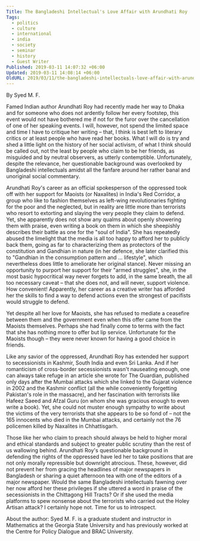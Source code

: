 ```yaml
---
Title: The Bangladeshi Intellectual's Love Affair with Arundhati Roy
Tags:
  - politics
  - culture
  - international
  - india
  - society
  - seminar
  - history
  - Guest Writer
Published: 2019-03-11 14:07:32 +06:00
Updated: 2019-03-11 14:08:14 +06:00
OldURL: 2019/03/11/the-bangladeshi-intellectuals-love-affair-with-arundhati-roy/
---
```


By Syed M. F.

Famed Indian author Arundhati Roy had recently made her way to Dhaka and for someone who does not ardently follow her every footstep, this event would not have bothered me if not for the furor over the cancellation of one of her speaking events. I will, however, not spend the limited space and time I have to critique her writing – that, I think is best left to literary critics or at least people who have read her books. What I will do is try and shed a little light on the history of her social activism, of what I think should be called out, not the least by people who claim to be her friends, as misguided and by neutral observers, as utterly contemptible. Unfortunately, despite the relevance, her questionable background was overlooked by Bangladeshi intellectuals amidst all the fanfare around her rather banal and unoriginal social commentary. 

Arundhati Roy's career as an official spokesperson of the oppressed took off with her support for Maoists (or Naxalites) in India's Red Corridor, a group who like to fashion themselves as left-wing revolutionaries fighting for the poor and the neglected, but in reality are little more than terrorists who resort to extorting and slaying the very people they claim to defend. Yet, she apparently does not show any qualms about openly showering them with praise, even writing a book on them in which she sheepishly describes their battle as one for the "soul of India". She has repeatedly abused the limelight that the media is all too happy to afford her to publicly back them, going as far to characterizing them as protectors of the constitution and Gandhian in nature (in her defence, she later clarified this to "Gandhian in the consumption pattern and … lifestyle", which nevertheless does little to ameliorate her original stance). Never missing an opportunity to purport her support for their "armed struggles", she, in the most basic hypocritical way never forgets to add, in the same breath, the all too necessary caveat – that she does not, and will never, support violence. How convenient! Apparently, her career as a creative writer has afforded her the skills to find a way to defend actions even the strongest of pacifists would struggle to defend.

Yet despite all her love for Maoists, she has refused to mediate a ceasefire between them and the government even when this offer came from the Maoists themselves. Perhaps she had finally come to terms with the fact that she has nothing more to offer but lip service. Unfortunate for the Maoists though – they were never known for having a good choice in friends. 

Like any savior of the oppressed, Arundhati Roy has extended her support to secessionists in Kashmir, South India and even Sri Lanka. And if her romanticism of cross-border secessionists wasn't nauseating enough, one can always take refuge in an article she wrote for The Guardian, published only days after the Mumbai attacks which she linked to the Gujarat violence in 2002 and the Kashmir conflict (all the while conveniently forgetting Pakistan's role in the massacre), and her fascination with terrorists like Hafeez Saeed and Afzal Guru (on whom she was gracious enough to even write a book). Yet, she could not muster enough sympathy to write about the victims of the very terrorists that she appears to be so fond of – not the 165 innocents who died in the Mumbai attacks, and certainly not the 76 policemen killed by Naxalites in Chhattisgarh.

Those like her who claim to preach should always be held to higher moral and ethical standards and subject to greater public scrutiny than the rest of us wallowing behind. Arundhati Roy's questionable background in defending the rights of the oppressed have led her to take positions that are not only morally repressible but downright atrocious. These, however, did not prevent her from gracing the headlines of major newspapers in Bangladesh or sharing a quiet afternoon tea with one of the editors of a major newspaper. Would the same Bangladeshi intellectuals fawning over her now afford her these privileges if she uttered a word in praise of the secessionists in the Chittagong Hill Tracts? Or if she used the media platforms to spew nonsense about the terrorists who carried out the Holey Artisan attack? I certainly hope not. Time for us to introspect.

About the author:
Syed M. F. is a graduate student and instructor in Mathematics at the Georgia State University and has
previously worked at the Centre for Policy Dialogue and BRAC University.
